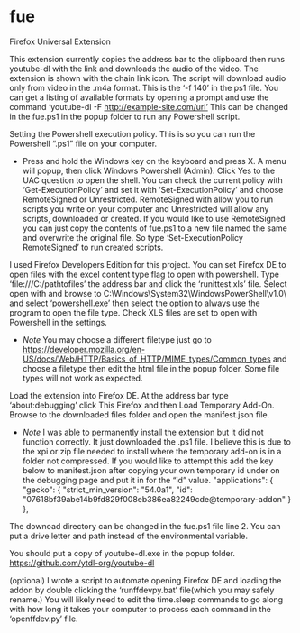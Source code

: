 # fue
Firefox Universal Extension

This extension currently copies the address bar to the clipboard then runs youtube-dl with the link and downloads the audio of the video. The extension is shown with the chain link icon. The script will download audio only from video in the .m4a format. This is the ‘-f 140’ in the ps1 file. You can get a listing of available formats by opening a prompt and use the command ‘youtube-dl -F http://example-site.com/url’ This can be changed in the fue.ps1 in the popup folder to run any Powershell script. 

Setting the Powershell execution policy. This is so you can run the Powershell “.ps1” file on your computer. 
- Press and hold the Windows key on the keyboard and press X. A menu will popup, then click Windows Powershell (Admin). Click Yes to the UAC question to open the shell. You can check the current policy with ‘Get-ExecutionPolicy’ and set it with ‘Set-ExecutionPolicy’ and choose RemoteSigned or Unrestricted. RemoteSigned with allow you to run scripts you write on your computer and Unrestricted will allow any scripts, downloaded or created. If you would like to use RemoteSigned you can just copy the contents of fue.ps1 to a new file named the same and overwrite the original file. So type ‘Set-ExecutionPolicy RemoteSigned’ to run created scripts. 

I used Firefox Developers Edition for this project. You can set Firefox DE to open files with the excel content type flag to open with powershell. Type ‘file:///C:/pathtofiles’ the address bar and click the ‘runittest.xls’ file. Select open with and browse to C:\Windows\System32\WindowsPowerShell\v1.0\ and select ‘powershell.exe’ then select the option to always use the program to open the file type. Check XLS files are set to open with Powershell in the settings.
- *Note* You may choose a different filetype just go to https://developer.mozilla.org/en-US/docs/Web/HTTP/Basics_of_HTTP/MIME_types/Common_types and choose a filetype then edit the html file in the popup folder. Some file types will not work as expected.

Load the extension into Firefox DE. At the address bar type ‘about:debugging’ click This Firefox and then Load Temporary Add-On. Browse to the downloaded files folder and open the manifest.json file. 
- *Note* I was able to permanently install the extension but it did not function correctly. 
It just downloaded the .ps1 file. I believe this is due to the xpi or zip file needed to install where the temporary add-on is in a folder not compressed. If you would like to attempt this add the key below to manifest.json after copying your own temporary id under on the debugging page and put it in for the “id” value. 
    "applications": {
            "gecko": {
              "strict_min_version": "54.0a1",
              "id": "07618bf39abe14b9fd829f008eb386ea82249cde@temporary-addon"
            }
          },


The downoad directory can be changed in the fue.ps1 file line 2. You can put a drive letter and path instead of the environmental variable. 

You should put a copy of youtube-dl.exe in the popup folder. https://github.com/ytdl-org/youtube-dl

(optional) I wrote a script to automate opening Firefox DE and loading the addon by double clicking the ‘runffdevpy.bat’ file(which you may safely rename.) You will likely need to edit the time.sleep commands to go along with how long it takes your computer to process each command in the ‘openffdev.py’ file.
